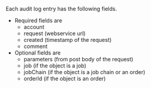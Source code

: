 Each audit log entry has the following fields.<br/>
* Required fields are
    * account
    * request (webservice url)
    * created (timestamp of the request)
    * comment
* Optional fields are
    * parameters (from post body of the request)
    * job (if the object is a job)
    * jobChain (if the object is a job chain or an order)
    * orderId (if the object is an order)
